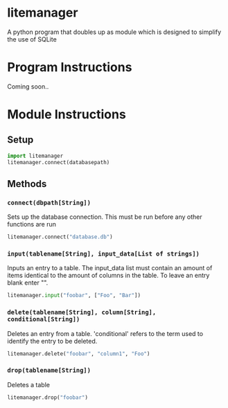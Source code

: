 # litemanager
A python program that doubles up as module which is designed to simplify the use of SQLite
# Program Instructions
Coming soon..

# Module Instructions
## Setup

```python
import litemanager
litemanager.connect(databasepath)
```

## Methods

### `connect(dbpath[String])` 

Sets up the database connection. This must be run before any other functions are run

```python
litemanager.connect("database.db")
```

### `input(tablename[String], input_data[List of strings])` 

Inputs an entry to a table. The input_data list must contain an amount of items identical to the amount of columns in the table. To leave an entry blank enter "".

```python
litemanager.input("foobar", ["Foo", "Bar"])
```

### `delete(tablename[String], column[String], conditional[String])` 

Deletes an entry from a table. 'conditional' refers to the term used to identify the entry to be deleted.

```python
litemanager.delete("foobar", "column1", "Foo")
```

### `drop(tablename[String])` 

Deletes a table

```python
litemanager.drop("foobar")
```
